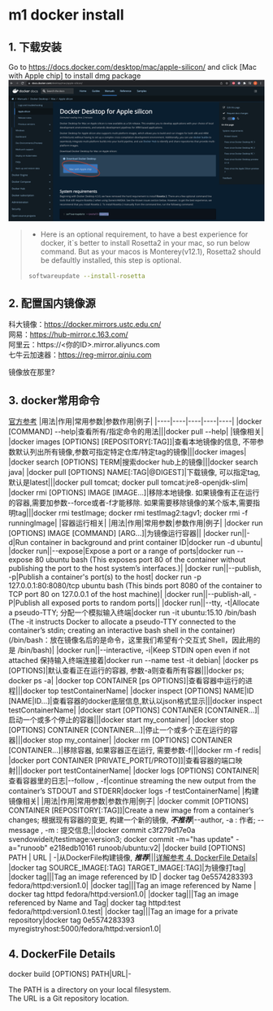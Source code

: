 # m1 docker install

## 1. 下载安装
Go to https://docs.docker.com/desktop/mac/apple-silicon/ and click [Mac with Apple chip] to install dmg package
![download docker](./markdown_source/pic/note_m1_docker_install_1.png)

> * Here is an optional requirement, to have a best experience for docker, it`s better to install Rosetta2 in your mac, so run below command. But as your macos is Monterey(v12.1), Rosetta2 should be defaultly installed, this step is optional.
> ```bash
> softwareupdate --install-rosetta
> ```

## 2. 配置国内镜像源
科大镜像：https://docker.mirrors.ustc.edu.cn/  
网易：https://hub-mirror.c.163.com/  
阿里云：https://<你的ID>.mirror.aliyuncs.com  
七牛云加速器：https://reg-mirror.qiniu.com  

 
镜像放在那里?


## 3. docker常用命令
[官方参考](https://docs.docker.com/engine/reference/run/)
|用法|作用|常用参数|参数作用|例子|
|----|----|----|----|----|
|docker [COMMAND] --help|查看所有/指定命令的用法|||docker pull --help|
|镜像相关|
|docker images [OPTIONS] [REPOSITORY[:TAG]]|查看本地镜像的信息, 不带参数默认列出所有镜像,参数可指定特定仓库/特定tag的镜像|||docker images|
|docker search [OPTIONS] TERM|搜索docker hub上的镜像|||docker search java|
|docker pull [OPTIONS] NAME[:TAG\|@DIGEST]|下载镜像, 可以指定tag, 默认是latest|||docker pull tomcat; docker pull tomcat:jre8-openjdk-slim|
|docker rmi [OPTIONS] IMAGE [IMAGE...]|移除本地镜像. 如果镜像有正在运行的容器,需要加参数--force或者-f才能移除. 如果需要移除镜像的某个版本,需要指明tag|||docker rmi testImage; docker rmi testImag2:tagv1; docker rmi -f runningImage|
|容器运行相关|
|用法|作用|常用参数|参数作用|例子|
|docker run [OPTIONS] IMAGE [COMMAND] [ARG...]|为镜像运行容器||
|docker run||-d|Run container in background and print container ID|docker run -d ubuntu|
|docker run||--expose|Expose a port or a range of ports|docker run --expose 80 ubuntu bash (This exposes port 80 of the container without publishing the port to the host system’s interfaces.)|
|docker run||--publish, -p|Publish a container's port(s) to the host| docker run -p 127.0.0.1:80:8080/tcp ubuntu bash (This binds port 8080 of the container to TCP port 80 on 127.0.0.1 of the host machine)|
|docker run||--publish-all, -P|Publish all exposed ports to random ports||
|docker run||--tty, -t|Allocate a pseudo-TTY; 分配一个模拟输入终端|docker run -it ubuntu:15.10 /bin/bash  (The -it instructs Docker to allocate a pseudo-TTY connected to the container’s stdin; creating an interactive bash shell in the container)  (/bin/bash：放在镜像名后的是命令，这里我们希望有个交互式 Shell，因此用的是 /bin/bash)|
|docker run||--interactive, -i|Keep STDIN open even if not attached 保持输入终端连接着|docker run --name test -it debian|
|docker ps [OPTIONS]|默认查看正在运行的容器, 参数-a则查看所有容器|||docker ps; docker ps -a|
|docker top CONTAINER [ps OPTIONS]|查看容器中运行的进程|||docker top testContainerName|
|docker inspect [OPTIONS] NAME\|ID [NAME\|ID...]|查看容器的docker底层信息,默认以json格式显示|||docker inspect testContainerName|
|docker start [OPTIONS] CONTAINER [CONTAINER...]|启动一个或多个停止的容器|||docker start my_container|
|docker stop [OPTIONS] CONTAINER [CONTAINER...]|停止一个或多个正在运行的容器|||docker stop my_container|
|docker rm [OPTIONS] CONTAINER [CONTAINER...]|移除容器, 如果容器正在运行, 需要参数-f|||docker rm -f redis|
|docker port CONTAINER [PRIVATE_PORT[/PROTO]]|查看容器的端口映射|||docker port testContainerName|
|docker logs [OPTIONS] CONTAINER|查看容器里的日志|--follow , -f|continue streaming the new output from the container’s STDOUT and STDERR|docker logs -f testContainerName|
|构建镜像相关|
|用法|作用|常用参数|参数作用|例子|
|docker commit [OPTIONS] CONTAINER [REPOSITORY[:TAG]]|Create a new image from a container’s changes; 根据现有容器的变更, 构建一个新的镜像, ***不推荐***|--author, -a : 作者; --message , -m : 提交信息;||docker commit c3f279d17e0a  svendowideit/testimage:version3;  docker commit -m="has update" -a="runoob" e218edb10161 runoob/ubuntu:v2|
|docker build [OPTIONS] PATH \| URL \| -|从DockerFile构建镜像, ***推荐***|||[详解参考 4. DockerFile Details](#4-dockerfile-details)|
|docker tag SOURCE_IMAGE[:TAG] TARGET_IMAGE[:TAG]|为镜像打tag|
|docker tag|||Tag an image referenced by ID | docker tag 0e5574283393 fedora/httpd:version1.0|
|docker tag|||Tag an image referenced by Name | docker tag httpd fedora/httpd:version1.0|
|docker tag|||Tag an image referenced by Name and Tag| docker tag httpd:test fedora/httpd:version1.0.test|
|docker tag|||Tag an image for a private repository|docker tag 0e5574283393 myregistryhost:5000/fedora/httpd:version1.0|


## 4. DockerFile Details
docker build [OPTIONS] PATH|URL|-

The PATH is a directory on your local filesystem.  
The URL is a Git repository location.  
